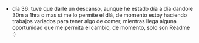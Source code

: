 - día 36:  tuve que darle un descanso, aunque he estado día a día dandole 30m a 1hra o mas si me lo permite el díá, de momento estoy haciendo trabajos variados para tener algo de comer, mientras llega alguna oportunidad que me permita el cambio, de momento, solo son Readme :)
